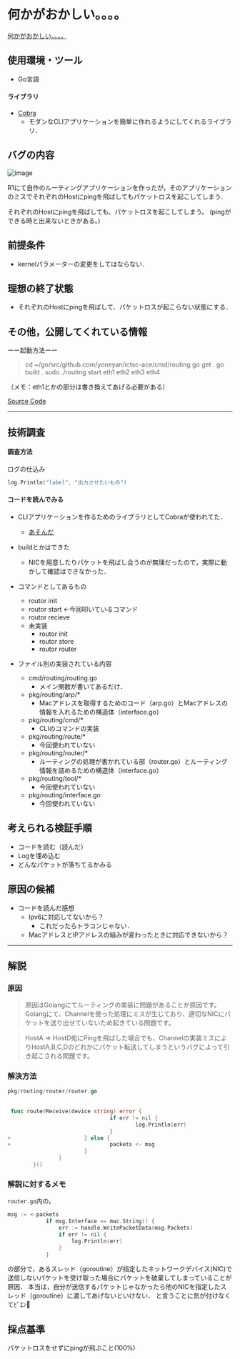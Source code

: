 # 何かがおかしい。。。。

[何かがおかしい。。。。](https://blog.icttoracon.net/2021/03/16/%e4%bd%95%e3%81%8b%e3%81%8c%e3%81%8a%e3%81%8b%e3%81%97%e3%81%84%e3%80%82%e3%80%82%e3%80%82%e3%80%82/)

## 使用環境・ツール
- Go言語
#### ライブラリ
- [Cobra](https://github.com/spf13/cobra)
    - モダンなCLIアプリケーションを簡単に作れるようにしてくれるライブラリ．

## バグの内容

![image](https://blog.icttoracon.net/wp-content/uploads/2021/08/6041e1892f8d9c005ac002d2-512x443.png)

R1にて自作のルーティングアプリケーションを作ったが，そのアプリケーションのミスでそれぞれのHostにpingを飛ばしてもパケットロスを起こしてしまう．

それぞれのHostにpingを飛ばしても、パケットロスを起こしてしまう。
(pingができる時と出来ないときがある。)

## 前提条件
- kernelパラメーターの変更をしてはならない．

## 理想の終了状態
- それぞれのHostにpingを飛ばして、パケットロスが起こらない状態にする．

## その他，公開してくれている情報

ーー起動方法ーー
> cd ~/go/src/github.com/yoneyan/ictsc-ace/cmd/routing
go get .
go build .
sudo ./routing start eth1 eth2 eth3 eth4

（メモ：eth1とかの部分は書き換えてあげる必要がある）

[Source Code](https://drive.google.com/file/d/1njTGorOGDsI1yUYpZlMj0bFLBlbukjX4/view?usp=sharing)

----

## 技術調査

#### 調査方法
ログの仕込み
```go
log.Println("label", "出力させたいもの")
```

#### コードを読んでみる

- CLIアプリケーションを作るためのライブラリとしてCobraが使われてた．
    - [あそんだ](https://github.com/Hunachi/minihuna)
- buildとかはできた
    - NICを用意したりパケットを飛ばし合うのが無理だったので，実際に動かして確認はできなかった．
- コマンドとしてあるもの
    - routor init
    - routor start ←今回叩いているコマンド
    - routor recieve
    - 未実装
        - routor init
        - routor store
        - routor router

- ファイル別の実装されている内容
    - cmd/routing/routing.go
        - メイン関数が書いてあるだけ．
    - pkg/routing/arp/*
        - Macアドレスを取得するためのコード（arp.go）とMacアドレスの情報を入れるための構造体（interface.go）
    - pkg/routing/cmd/*
        - CLIのコマンドの実装
    - pkg/routing/route/*
        - 今回使われていない
    - pkg/routing/router/*
        - ルーティングの処理が書かれている部（router.go）とルーティング情報を詰めるための構造体（interface.go）
    - pkg/routing/tool/*
        - 今回使われていない
    - pkg/routing/interface.go
        - 今回使われていない


## 考えられる検証手順

- コードを読む（読んだ）
- Logを埋め込む
- どんなパケットが落ちてるかみる

## 原因の候補

- コードを読んだ感想
    - Ipv6に対応してないから？
        - これだったらトラコンじゃない．
    - MacアドレスとIPアドレスの組みが変わったときに対応できないから？

---- 

## 解説

### 原因

> 原因はGolangにてルーティングの実装に問題があることが原因です。
Golangにて、Channelを使った処理にミスが生じており、適切なNICにパケットを送り出せていないため起きている問題です。

> HostA => HostD宛にPingを飛ばした場合でも、Channelの実装ミスによりHostA,B,C,Dのどれかにパケット転送してしまうというバグによって引き起こされる問題です。

### 解決方法

```go
pkg/routing/router/router.go
 
 
 func routerReceive(device string) error {
                                if err != nil {
                                        log.Println(err)
                                }
+                       } else {
+                               packets <- msg
                        }
                }
        }()

```


### 解説に対するメモ

`router.go`内の，
```go
msg := <-packets
			if msg.Interface == mac.String() {
				err := handle.WritePacketData(msg.Packets)
				if err != nil {
					log.Println(err)
				}
			}
```
の部分で，あるスレッド（goroutine）が指定したネットワークデバイス(NIC)で送信しないパケットを受け取った場合にパケットを破棄してしまっていることが原因．
本当は，自分が送信するパケットじゃなかったら他のNICを指定したスレッド（goroutine）に渡してあげないといけない．
と言うことに気が付けなくてﾋﾟｴﾝ🥺

## 採点基準

パケットロスをせずにpingが飛ぶこと(100%)